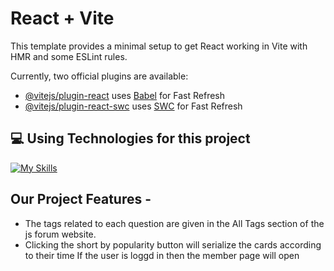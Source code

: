 # React + Vite

This template provides a minimal setup to get React working in Vite with HMR and some ESLint rules.

Currently, two official plugins are available:

- [@vitejs/plugin-react](https://github.com/vitejs/vite-plugin-react/blob/main/packages/plugin-react/README.md) uses [Babel](https://babeljs.io/) for Fast Refresh
- [@vitejs/plugin-react-swc](https://github.com/vitejs/vite-plugin-react-swc) uses [SWC](https://swc.rs/) for Fast Refresh


## 💻 Using Technologies for this project
[![My Skills](https://skillicons.dev/icons?i=js,react,firebase,nodejs,mongodb,tailwind,html,vite)](https://skillicons.dev)

## Our Project Features -
- The tags related to each question are given in the All Tags section of the js forum website.
- Clicking the short by popularity button will serialize the cards according to their time
If the user is loggd in then the member page will open
